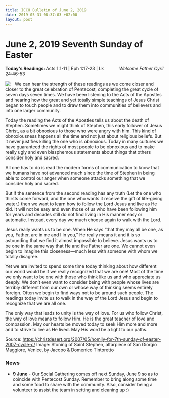 ```yaml
---
title: ICCH Bulletin of June 2, 2019
date: 2019-05-31 08:37:03 +02:00
layout: post
---
```


# June 2, 2019 Seventh Sunday of Easter
<span style="float: right"><em>Welcome Father Cyril</em></span>
**Today's Readings:** Acts 1:1-11 | Eph 1:17-23 | Lk 24:46-53


<img style="float: left; margin-right: 1em;" src="https://upload.wikimedia.org/wikipedia/commons/2/20/St_stephen.jpg">

We can hear the strength of these readings as we come closer and closer to the great celebration of Pentecost, completing the great cycle of seven days seven times. We have been listening to the Acts of the Apostles and hearing how the great and yet totally simple teachings of Jesus Christ began to touch people and to draw them into communities of believers and into one larger community.

Today the reading the Acts of the Apostles tells us about the death of Stephen. Sometimes we might think of Stephen, this early follower of Jesus Christ, as a bit obnoxious to those who were angry with him. This kind of obnoxiousness happens all the time and not just about religious beliefs. But it never justifies killing the one who is obnoxious. Today in many cultures we have guaranteed the rights of most people to be obnoxious and to make really ugly and even blasphemous statements about things that others consider holy and sacred.

All one has to do is read the modern forms of communication to know that we humans have not advanced much since the time of Stephen in being able to control our anger when someone attacks something that we consider holy and sacred.

But if the sentence from the second reading has any truth (Let the one who thirsts come forward, and the one who wants it receive the gift of life-giving water.) then we want to learn how to follow the Lord Jesus and live as He did. It will not be easy and even those of us who have been following him for years and decades still do not find living in His manner easy or automatic. Instead, every day we much choose again to walk with the Lord.

Jesus really wants us to be one. When He says “that they may all be one, as you, Father, are in me and I in you,” He really means it and it is so astounding that we find it almost impossible to believe. Jesus wants us to be one in the same way that He and the Father are one. We cannot even begin to imagine this closeness—much less with someone with whom we totally disagree.

Yet we are invited to spend some time today thinking about how different our world would be if we really recognized that we are one! Most of the time we only want to be one with those who think like us and who appreciate us deeply. We don’t even want to consider being with people whose lives are terribly different from our own or whose way of thinking seems entirely foreign. Often we begin to find ways not to be around such people. The readings today invite us to walk in the way of the Lord Jesus and begin to recognize that we are all one.

The only way that leads to unity is the way of love. For us who follow Christ, the way of love means to follow Him. He is the great teacher of love and compassion. May our hearts be moved today to seek Him more and more and to strive to live as He lived. May His word be a light to our paths.

Source: https://christdesert.org/2007/05/homily-for-7th-sunday-of-easter-2007-cycle-c/
Image: Stoning of Saint Stephen, altarpiece of San Giorgio Maggiore, Venice, by Jacopo & Domenico Tintoretto


### News 

* **9 June** - Our Social Gathering comes off next Sunday, June 9 so as to coincide with Pentecost Sunday. Remember to bring along some time and some food to share with the community. Also, consider being a volunteer to assist the team in setting and cleaning up :)
